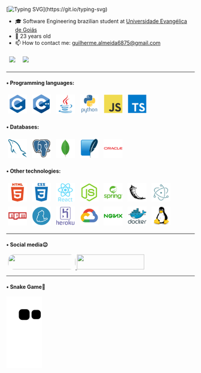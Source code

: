 [![Typing SVG](https://readme-typing-svg.demolab.com?font=Fira+Code&size=24&duration=3000&pause=1000&color=38BDAE&width=435&lines=Hello+world!)](https://git.io/typing-svg)

- 🎓 Software Engineering brazilian student at [Universidade Evangélica de Goiás](https://www4.unievangelica.edu.br/)
- 🧢 23 years old
- 📫 How to contact me: [guilherme.almeida6875@gmail.com](http://guilherme.almeida6875@gmail.com/) 

<div style="text-align:left; align-items:center;">
   <img height="150em" style="margin: 1.6%" src="https://github-readme-stats-sigma-five.vercel.app/api?username=oguialmeida&show_icons=true&theme=tokyonight&include_all_commits=false&count_private=true"/>
   <img height="150em" style="margin: 1.6%" src="https://github-readme-stats-sigma-five.vercel.app/api/top-langs/?username=oguialmeida&layout=compact&langs_count=16&theme=tokyonight"/>
</div>

<hr>

 ####  • Programming languages: 
<div style="text-align:left; align-items:center;">
  <img alt="Gui-C" title="C" height="50" width="50"
  style="margin: 1%" src="https://github.com/devicons/devicon/blob/master/icons/c/c-original.svg"/>
  <img alt="Gui-C" title="C++" height="50" width="50" style="margin: 1%" src="https://github.com/devicons/devicon/blob/master/icons/cplusplus/cplusplus-original.svg"/>
  <img alt="Gui-C" title="Java" height="50" width="50" style="margin: 1%"
  src="https://github.com/devicons/devicon/blob/master/icons/java/java-original.svg"/> 
  <img alt="Gui-C" title="Python" height="50" width="50" style="margin: 1%" src="https://github.com/devicons/devicon/blob/master/icons/python/python-original-wordmark.svg"/> 
  <img alt="Gui-C" title="JavaScript" height="50" width="50" style="margin: 1%" src="https://github.com/devicons/devicon/blob/master/icons/javascript/javascript-original.svg"/>
  <img alt="Gui-C" title="TypeScript" height="50" width="50" style="margin: 1%" src="https://github.com/devicons/devicon/blob/master/icons/typescript/typescript-original.svg"/>
</div>  
   
#### • Databases:
<div style="text-align:left; align-items:center;">  
  <img alt="Gui-C" title="MySQL" height="50" width="50" style="margin: 1%" src="https://github.com/devicons/devicon/blob/master/icons/mysql/mysql-original.svg"/>
  <img alt="Gui-C" title="Postgres" height="50" width="50" style="margin: 1%" src="https://github.com/devicons/devicon/blob/master/icons/postgresql/postgresql-original.svg"/>
  <img alt="Gui-C" title="MongoDB" height="50" width="50" style="margin: 1%" src="https://github.com/devicons/devicon/blob/master/icons/mongodb/mongodb-original.svg"/>
  <img alt="Gui-C" title="Sqlite" height="50" width="50" style="margin: 1%" src="https://github.com/devicons/devicon/blob/master/icons/sqlite/sqlite-original.svg"/>
  <img alt="Gui-C" title="Oracle" height="50" width="50" style="margin: 1%" src="https://github.com/devicons/devicon/blob/master/icons/oracle/oracle-original.svg"/>
</div>    

 #### • Other technologies:
<div style="text-align:left; align-items:center;">  
  <img alt="Gui-C" title="HTML" height="50" width="50" style="margin: 1%" src="https://github.com/devicons/devicon/blob/master/icons/html5/html5-plain-wordmark.svg"/>
  <img alt="Gui-C" title="CSS" height="50" width="50" style="margin: 1%" src="https://github.com/devicons/devicon/blob/master/icons/css3/css3-plain-wordmark.svg"/>
  <img alt="Gui-C" title="React Library" height="50" width="50" style="margin: 1%" src="https://github.com/devicons/devicon/blob/master/icons/react/react-original-wordmark.svg"/>
  <img alt="Gui-C" title="NodeJS Interpreter" height="50" width="50" style="margin: 1%" src="https://github.com/devicons/devicon/blob/master/icons/nodejs/nodejs-plain.svg"/>
  <img alt="Gui-C" title="Spring Framework" height="50" width="50" style="margin: 1%" src="https://github.com/devicons/devicon/blob/master/icons/spring/spring-original-wordmark.svg"/>
  <img alt="Gui-C" title="Flask Framework" height="50" width="50" style="margin: 1%" src="https://github.com/devicons/devicon/blob/master/icons/flask/flask-original.svg"/>
   <img alt="Gui-C" title="Electron Framework" height="50" width="50" style="margin: 1%" src="https://github.com/devicons/devicon/blob/master/icons/electron/electron-original.svg"/>
  <img alt="Gui-C" title="NPM Package Manager" height="50" width="50" style="margin: 1%" src="https://github.com/devicons/devicon/blob/master/icons/npm/npm-original-wordmark.svg"/>
  <img alt="Gui-C" title="Yarn Package Manager" height="50" width="50" style="margin: 1%" src="https://github.com/devicons/devicon/blob/master/icons/yarn/yarn-original.svg"/>
  <img alt="Gui-C" title="Heroku Cloud Plataform" height="50" width="50" style="margin: 1%" src="https://github.com/devicons/devicon/blob/master/icons/heroku/heroku-original-wordmark.svg"/>
  <img alt="Gui-C" title="Google Cloud Plataform" height="50" width="50" style="margin: 1%" src="https://github.com/devicons/devicon/blob/master/icons/googlecloud/googlecloud-original.svg"/>
  <img alt="Gui-C" title="NGINX Server" height="50" width="50" style="margin: 1%" src="https://github.com/devicons/devicon/blob/master/icons/nginx/nginx-original.svg"/>
  <img alt="Gui-C" title="Docker Container Service" height="50" width="50" style="margin: 1%" src="https://github.com/devicons/devicon/blob/master/icons/docker/docker-original-wordmark.svg"/>
  <img alt="Gui-C" title="Linux"  height="50" width="50" style="margin: 1%" src="https://github.com/devicons/devicon/blob/master/icons/linux/linux-original.svg"/>
</div> 

<hr>
   
 #### • Social media😉  
  
<div style="text-align:left; align-items:center; margin: 1%">
   <a href="https://www.instagram.com/guilherme_g0/" target="_blank">
      <img height="40" width="180" src="https://img.shields.io/badge/-Instagram-%23E4405F?style=for-the-badge&logo=instagram&logoColor=white" 
      style="border-radius:15px" target="_blank"/>
   </a>

   <a href="https://www.linkedin.com/in/guilherme-almeida-23743421a/" target="_blank">
      <img height="40" width="180" src="https://img.shields.io/badge/-LinkedIn-%230077B5?style=for-the-badge&logo=linkedin&logoColor=white"
      target="_blank"/>
   </a>
</div>

<hr>

#### • Snake Game🐍

![Snake animation](https://github.com/oguialmeida/oguialmeida/blob/output/github-contribution-grid-snake.svg)
